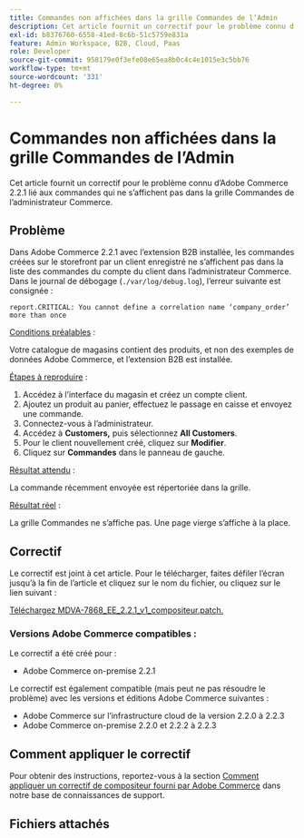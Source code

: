 ```yaml
---
title: Commandes non affichées dans la grille Commandes de l’Admin
description: Cet article fournit un correctif pour le problème connu d’Adobe Commerce 2.2.1 lié aux commandes qui ne s’affichent pas dans la grille Commandes de l’administrateur Commerce.
exl-id: b8376760-6558-41ed-8c6b-51c5759e831a
feature: Admin Workspace, B2B, Cloud, Paas
role: Developer
source-git-commit: 958179e0f3efe08e65ea8b0c4c4e1015e3c5bb76
workflow-type: tm+mt
source-wordcount: '331'
ht-degree: 0%

---
```


# Commandes non affichées dans la grille Commandes de l’Admin

Cet article fournit un correctif pour le problème connu d’Adobe Commerce 2.2.1 lié aux commandes qui ne s’affichent pas dans la grille Commandes de l’administrateur Commerce.

## Problème

Dans Adobe Commerce 2.2.1 avec l’extension B2B installée, les commandes créées sur le storefront par un client enregistré ne s’affichent pas dans la liste des commandes du compte du client dans l’administrateur Commerce. Dans le journal de débogage (`./var/log/debug.log`), l’erreur suivante est consignée :

`report.CRITICAL: You cannot define a correlation name ‘company_order’ more than once`

<u>Conditions préalables</u> :

Votre catalogue de magasins contient des produits, et non des exemples de données Adobe Commerce, et l’extension B2B est installée.

<u>Étapes à reproduire</u> :

1. Accédez à l’interface du magasin et créez un compte client.
1. Ajoutez un produit au panier, effectuez le passage en caisse et envoyez une commande.
1. Connectez-vous à l’administrateur.
1. Accédez à **Customers,** puis sélectionnez **All Customers**.
1. Pour le client nouvellement créé, cliquez sur **Modifier**.
1. Cliquez sur **Commandes** dans le panneau de gauche.

<u>Résultat attendu</u> :

La commande récemment envoyée est répertoriée dans la grille.

<u>Résultat réel</u> :

La grille Commandes ne s’affiche pas. Une page vierge s’affiche à la place.

## Correctif

Le correctif est joint à cet article. Pour le télécharger, faites défiler l’écran jusqu’à la fin de l’article et cliquez sur le nom du fichier, ou cliquez sur le lien suivant :

[Téléchargez MDVA-7868\_EE\_2.2.1\_v1\_compositeur.patch.](assets/MDVA-7868_EE_2.2.1_v1_composer.patch.zip)

### Versions Adobe Commerce compatibles :

Le correctif a été créé pour :

* Adobe Commerce on-premise 2.2.1

Le correctif est également compatible (mais peut ne pas résoudre le problème) avec les versions et éditions Adobe Commerce suivantes :

* Adobe Commerce sur l’infrastructure cloud de la version 2.2.0 à 2.2.3
* Adobe Commerce on-premise 2.2.0 et 2.2.2 à 2.2.3

## Comment appliquer le correctif

Pour obtenir des instructions, reportez-vous à la section [Comment appliquer un correctif de compositeur fourni par Adobe Commerce](/help/how-to/general/how-to-apply-a-composer-patch-provided-by-magento.md) dans notre base de connaissances de support.

## Fichiers attachés
